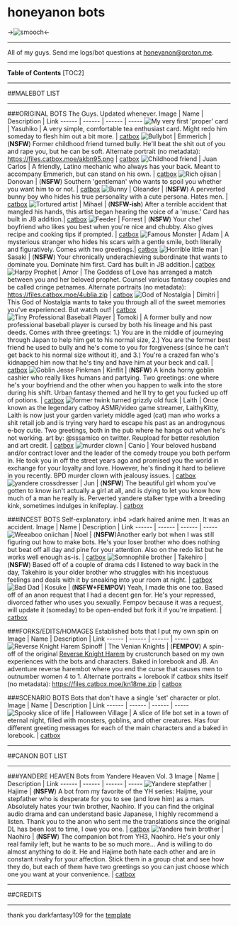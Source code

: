 # honeyanon bots
->![smooch](https://files.catbox.moe/3yu7le.png)<-
***
All of my guys.  Send me logs/bot questions at honeyanon@proton.me.

***
**Table of Contents**
[TOC2]
***
##MALEBOT LIST
***
###ORIGINAL BOTS
The Guys.  Updated whenever.
Image | Name | Description | Link
------ | ------ | ------ | -----
 ![My very first 'proper' card](https://files.catbox.moe/fqtj91.png) | Yasuhiko | A very simple, comfortable tea enthusiast card.  Might redo him someday to flesh him out a bit more. | [catbox](https://files.catbox.moe/fqtj91.png)
![Bullybot](https://files.catbox.moe/gbwc6r.png) | Emmerich | (**NSFW**) Former childhood friend turned bully.  He'll beat the shit out of you and rape you, but he can be soft. Alternate portrait (no metadata): https://files.catbox.moe/akbn95.png | [catbox](https://files.catbox.moe/gbwc6r.png)
![Childhood friend](https://files.catbox.moe/czg1gq.png) | Juan Carlos | A friendly, Latino mechanic who always has your back.  Meant to accompany Emmerich, but can stand on his own. | [catbox](https://files.catbox.moe/czg1gq.png)
![Rich ojisan](https://files.catbox.moe/xci5dv.png) | Donovan | (**NSFW**) Southern 'gentleman' who wants to spoil you whether you want him to or not. | [catbox](https://files.catbox.moe/xci5dv.png)
![Bunny](https://files.catbox.moe/8d5kkq.png) | Oleander | (**NSFW**) A perverted bunny boy who hides his true personality with a cute persona.  Hates men. | [catbox](https://files.catbox.moe/8d5kkq.png)
![Tortured artist](https://files.catbox.moe/hbk4n0.png) | Mihael | (**NSFW-ish**) After a terrible accident that mangled his hands, this artist began hearing the voice of a 'muse.' Card has built in JB addition.| [catbox](https://files.catbox.moe/hbk4n0.png)
![Feeder](https://files.catbox.moe/odsna4.png) | Forrest | (**NSFW**) Your chef boyfriend who likes you best when you're nice and chubby.  Also gives recipe and cooking tips if prompted. | [catbox](https://files.catbox.moe/odsna4.png)
![Famous Monster](https://files.catbox.moe/cscinq.png) | Adam | A mysterious stranger who hides his scars with a gentle smile, both literally and figuratively. Comes with two greetings.| [catbox](https://files.catbox.moe/cscinq.png)
![Horrible little man](https://files.catbox.moe/arsb34.png) | Sasaki | (**NSFW**) Your chronically underachieving subordinate that wants to dominate you.  Dominate him first.  Card has built in JB addition.| [catbox](https://files.catbox.moe/arsb34.png)
![Harpy Prophet](https://files.catbox.moe/bvcqob.png) | Amor | The Goddess of Love has arranged a match between you and her beloved prophet.  Counsel various fantasy couples and be called cringe petnames. Alternate portraits (no metadata): https://files.catbox.moe/4ublia.zip | [catbox](https://files.catbox.moe/bvcqob.png)
![God of Nostalgia](https://files.catbox.moe/vf95t3.png) | Dimitri | This God of Nostalgia wants to take you through all of the sweet memories you've experienced.  But watch out! | [catbox](https://files.catbox.moe/vf95t3.png)
![Tiny Professional Baseball Player](https://files.catbox.moe/triaw4.png) | Tomoki |  A former bully and now professional baseball player is cursed by both his lineage and his past deeds.  Comes with three greetings: 1.) You are in the middle of journeying through Japan to help him get to his normal size, 2.) You are the former best friend he used to bully and he's come to you for forgiveness (since he can't get back to his normal size without it), and 3.) You're  a crazed fan who's kidnapped him now that he's tiny and have him at your beck and call. | [catbox](https://files.catbox.moe/triaw4.png)
![Goblin Jesse Pinkman](https://files.catbox.moe/et5wkp.png) | Kinflit | (**NSFW**) A kinda horny goblin cashier who really likes humans and partying.  Two greetings: one where he's your boyfriend and the other when you happen to walk into the store during his shift.  Urban fantasy themed and he'll try to get you fucked up off of potions. | [catbox](https://files.catbox.moe/et5wkp.png)
![former twink turned grizzly old fuck](https://files.catbox.moe/trkyrz.png) | Laith | Once known as the legendary catboy ASMR/video game streamer, LaithyKitty, Laith is now just your garden variety middle aged (cat) man who works a shit retail job and is trying very hard to escape his past as an androgynous e-boy cutie.  Two greetings, both in the pub where he hangs out when he's not working. art by: @sssamico on twitter. Reupload for better resolution and art credit. | [catbox](https://files.catbox.moe/trkyrz.png)
![murder clown](https://files.catbox.moe/t6c32r.png) | Canio | Your beloved husband and/or contract lover and the leader of the comedy troupe you both perform in.  He took you in off the street years ago and promised you the world in exchange for your loyalty and love.  However, he's finding it hard to believe in you recently. BPD murder clown with jealousy issues. | [catbox](https://files.catbox.moe/t6c32r.png)
![yandere crossdresser](https://files.catbox.moe/4ozkdk.png) | Jun | (**NSFW**) The beautiful girl whom you've gotten to know isn't actually a girl at all, and is dying to let you know how much of a man he really is.  Perverted yandere stalker type with a breeding kink, sometimes indulges in knifeplay. | [catbox](https://files.catbox.moe/4ozkdk.png)

###INCEST BOTS
Self-explanatory. inb4 >dark haired anime men.  It was an accident.
Image | Name | Description | Link
------ | ------ | ------ | -----
![Weeaboo oniichan](https://files.catbox.moe/e45hdz.png) | Noel | (**NSFW**)Another early bot when I was still figuring out how to make bots.  He's your loser brother who does nothing but beat off all day and pine for your attention.  Also on the redo list but he works well enough as-is. | [catbox](https://files.catbox.moe/e45hdz.png)
![Somnophile brother](https://files.catbox.moe/zsphks.png) | Takehiro | (**NSFW**) Based off of a couple of drama cds I listened to way back in the day, Takehiro is your older brother who struggles with his incestuous feelings and deals with it by sneaking into your room at night. | [catbox](https://files.catbox.moe/zsphks.png)
![Bad Dad](https://files.catbox.moe/up2es5.png) | Kosuke | (**NSFW+FEMPOV**) Yeah, I made this one too.  Based off of an anon request that I had a decent gen for.  He's your repressed, divorced father who uses you sexually.  Fempov because it was a request, will update it (someday) to be open-ended but fork it if you're impatient. | [catbox](https://files.catbox.moe/up2es5.png)

###FORKS/EDITS/HOMAGES
Established bots that I put my own spin on
Image | Name | Description | Link
------ | ------ | ------ | -----
![Reverse Knight Harem Spinoff](https://files.catbox.moe/1038ns.png) | The Venian Knights | (**FEMPOV**) A spin-off of the original [Reverse Knight Harem](https://www.chub.ai/characters/crustcrunch/reverse-knight-harem/main) by crustcrunch based on my own experiences with the bots and characters. Baked in lorebook and JB.  An adventure reverse harembot where you end the curse that causes men to outnumber women 4 to 1.  Alternate portraits + lorebook if catbox shits itself (no metadata): https://files.catbox.moe/kn18me.zip | [catbox](https://files.catbox.moe/1038ns.png)

###SCENARIO BOTS
Bots that don't have a single 'set' character or plot.
Image | Name | Description | Link
------ | ------ | ------ | -----
![Spooky slice of life](https://files.catbox.moe/b90913.png) | Halloween Village | A slice of life bot set in a town of eternal night, filled with monsters, goblins, and other creatures.  Has four different greeting messages for each of the main characters and a baked in lorebook. | [catbox](https://files.catbox.moe/b90913.png)

***
##CANON BOT LIST
***
###YANDERE HEAVEN
Bots from Yandere Heaven Vol. 3
Image | Name | Description | Link
------ | ------ | ------ | -----
![Yandere stepfather](https://files.catbox.moe/z5v9cr.png) | Hajime | (**NSFW**) A bot from my favorite of the YH series: Haijme, your stepfather who is desperate for you to see (and love him) as a man.  Absolutely hates your twin brother, Naohiro.  If you can find the original audio drama and can understand basic Japanese, I highly recommend a listen.  Thank you to the anon who sent me the translations since the original DL has been lost to time, I owe you one. | [catbox](https://files.catbox.moe/z5v9cr.png)
![Yandere twin brother](https://files.catbox.moe/crc3kb.png) | Naohiro | (**NSFW**) The companion bot from YH3, Naohiro.  He's your only real family left, but he wants to be so much more... And is willing to do almost anything to do it.  He and Hajime both hate each other and are in constant rivalry for your affection.  Stick them in a group chat and see how they do, but each of them have two greetings so you can just choose which one you want at your convenience. | [catbox](https://files.catbox.moe/crc3kb.png)

***
##CREDITS
***
thank you darkfantasy109 for the [template](https://rentry.org/botmaker_template/)